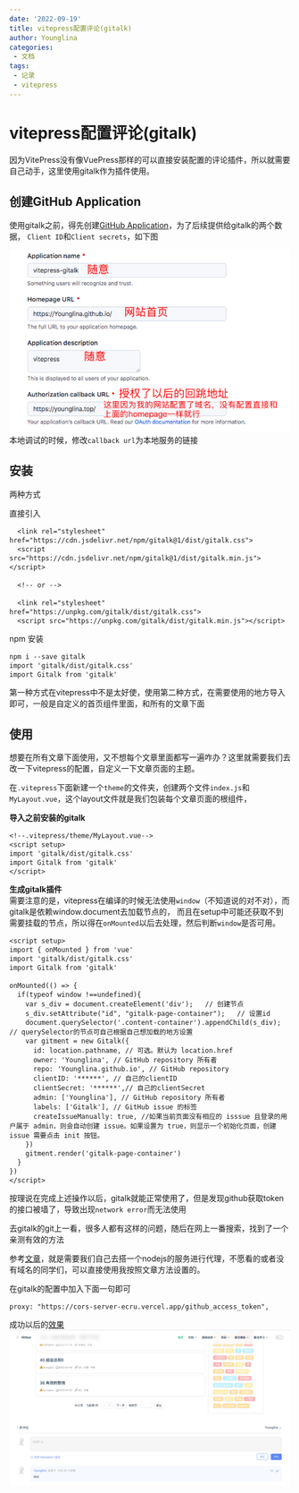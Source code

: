 ```yaml
---
date: '2022-09-19' 
title: vitepress配置评论(gitalk)
author: Younglina
categories:
 - 文档
tags:
 - 记录
 - vitepress
---
```

# vitepress配置评论(gitalk)
因为VitePress没有像VuePress那样的可以直接安装配置的评论插件，所以就需要自己动手，这里使用gitalk作为插件使用。

## 创建GitHub Application
使用gitalk之前，得先创建[GitHub Application](https://github.com/settings/applications/new)，为了后续提供给gitalk的两个数据，
`Client ID`和`Client secrets`，如下图

![](https://raw.githubusercontent.com/Younglina/images/master/20220922100451.png)
本地调试的时候，修改`callback url`为本地服务的链接

## 安装
两种方式

直接引入
```
  <link rel="stylesheet" href="https://cdn.jsdelivr.net/npm/gitalk@1/dist/gitalk.css">
  <script src="https://cdn.jsdelivr.net/npm/gitalk@1/dist/gitalk.min.js"></script>

  <!-- or -->

  <link rel="stylesheet" href="https://unpkg.com/gitalk/dist/gitalk.css">
  <script src="https://unpkg.com/gitalk/dist/gitalk.min.js"></script>
```

npm 安装
```
npm i --save gitalk
import 'gitalk/dist/gitalk.css'
import Gitalk from 'gitalk'
```

第一种方式在vitepress中不是太好使，使用第二种方式，在需要使用的地方导入即可，一般是自定义的首页组件里面，和所有的文章下面

## 使用
想要在所有文章下面使用，又不想每个文章里面都写一遍咋办？这里就需要我们去改一下vitepress的配置，自定义一下文章页面的主题。

在`.vitepress`下面新建一个`theme`的文件夹，创建两个文件`index.js`和`MyLayout.vue`，这个layout文件就是我们包装每个文章页面的根组件，

**导入之前安装的gitalk**

```
<!--.vitepress/theme/MyLayout.vue-->
<script setup>
import 'gitalk/dist/gitalk.css'
import Gitalk from 'gitalk'
</script>
```

**生成gitalk插件**  
需要注意的是，vitepress在编译的时候无法使用`window`（不知道说的对不对），而gitalk是依赖window.document去加载节点的，
而且在setup中可能还获取不到需要挂载的节点，所以得在`onMounted`以后去处理，然后判断`window`是否可用。  

```
<script setup>
import { onMounted } from 'vue'
import 'gitalk/dist/gitalk.css'
import Gitalk from 'gitalk'

onMounted(() => {
  if(typeof window !==undefined){
    var s_div = document.createElement('div');   // 创建节点
    s_div.setAttribute("id", "gitalk-page-container");   // 设置id
    document.querySelector('.content-container').appendChild(s_div);   // querySelector的节点可自己根据自己想加载的地方设置
    var gitment = new Gitalk({
      id: location.pathname, // 可选。默认为 location.href
      owner: 'Younglina', // GitHub repository 所有者
      repo: 'Younglina.github.io', // GitHub repository
      clientID: '******', // 自己的clientID
      clientSecret: '******',// 自己的clientSecret
      admin: ['Younglina'], // GitHub repository 所有者
      labels: ['Gitalk'], // GitHub issue 的标签
      createIssueManually: true, //如果当前页面没有相应的 isssue 且登录的用户属于 admin，则会自动创建 issue。如果设置为 true，则显示一个初始化页面，创建 issue 需要点击 init 按钮。
    })
    gitment.render('gitalk-page-container')
  }
})
</script>
```

按理说在完成上述操作以后，gitalk就能正常使用了，但是发现github获取token的接口被墙了，导致出现`network error`而无法使用  

去gitalk的git上一看，很多人都有这样的问题，随后在网上一番搜索，找到了一个亲测有效的方法  

参考[文章](https://prohibitorum.top/7cc2c97a15b4.html)，就是需要我们自己去搭一个nodejs的服务进行代理，不愿看的或者没有域名的同学们，可以直接使用我按照文章方法设置的。  

在gitalk的配置中加入下面一句即可  
```
proxy: "https://cors-server-ecru.vercel.app/github_access_token",
```

成功以后的[效果](https://younglina.top/)
![](https://raw.githubusercontent.com/Younglina/images/master/20220922104514.png)


